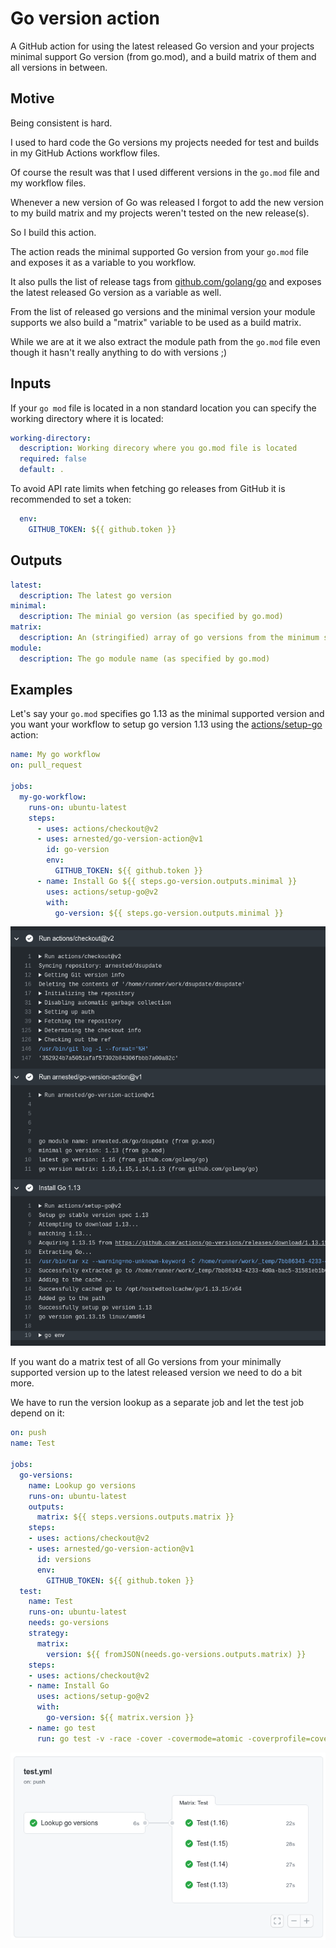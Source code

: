 # Go version action

A GitHub action for using the latest released Go version and your
projects minimal support Go version (from go.mod), and a build matrix
of them and all versions in between.

## Motive

Being consistent is hard.

I used to hard code the Go versions my projects needed for test and
builds in my GitHub Actions workflow files.

Of course the result was that I used different versions in the
`go.mod` file and my workflow files.

Whenever a new version of Go was released I forgot to add the new
version to my build matrix and my projects weren't tested on the new
release(s).

So I build this action.

The action reads the minimal supported Go version from your `go.mod`
file and exposes it as a variable to you workflow.

It also pulls the list of release tags from
[github.com/golang/go](https://github.com/golang/go) and exposes the
latest released Go version as a variable as well.

From the list of released go versions and the minimal version your
module supports we also build a "matrix" variable to be used as a
build matrix.

While we are at it we also extract the module path from the `go.mod`
file even though it hasn't really anything to do with versions ;)

## Inputs

If your `go mod` file is located in a non standard location you can
specify the working directory where it is located:

```yaml
working-directory:
  description: Working direcory where you go.mod file is located
  required: false
  default: .
```

To avoid API rate limits when fetching go releases from GitHub it is
recommended to set a token:

```yaml
  env:
    GITHUB_TOKEN: ${{ github.token }}
```

## Outputs

```yaml
latest:
  description: The latest go version
minimal:
  description: The minial go version (as specified by go.mod)
matrix:
  description: An (stringified) array of go versions from the minimum supported version to the latest released version
module:
  description: The go module name (as specified by go.mod)
```

## Examples

Let's say your `go.mod` specifies go 1.13 as the minimal supported
version and you want your workflow to setup go version 1.13 using the
[actions/setup-go](https://github.com/actions/setup-go) action:

```yaml
name: My go workflow
on: pull_request

jobs:
  my-go-workflow:
    runs-on: ubuntu-latest
    steps:
      - uses: actions/checkout@v2
      - uses: arnested/go-version-action@v1
        id: go-version
        env:
          GITHUB_TOKEN: ${{ github.token }}
      - name: Install Go ${{ steps.go-version.outputs.minimal }}
        uses: actions/setup-go@v2
        with:
          go-version: ${{ steps.go-version.outputs.minimal }}
```

![Log of running action](docs/action-run.png)

If you want do a matrix test of all Go versions from your minimally
supported version up to the latest released version we need to do a
bit more.

We have to run the version lookup as a separate job and let the test
job depend on it:

```yaml
on: push
name: Test

jobs:
  go-versions:
    name: Lookup go versions
    runs-on: ubuntu-latest
    outputs:
      matrix: ${{ steps.versions.outputs.matrix }}
    steps:
    - uses: actions/checkout@v2
    - uses: arnested/go-version-action@v1
      id: versions
      env:
        GITHUB_TOKEN: ${{ github.token }}
  test:
    name: Test
    runs-on: ubuntu-latest
    needs: go-versions
    strategy:
      matrix:
        version: ${{ fromJSON(needs.go-versions.outputs.matrix) }}
    steps:
    - uses: actions/checkout@v2
    - name: Install Go
      uses: actions/setup-go@v2
      with:
        go-version: ${{ matrix.version }}
    - name: go test
      run: go test -v -race -cover -covermode=atomic -coverprofile=coverage.txt ./...
```

![The workflow summary](docs/action-matrix-summary.png)
